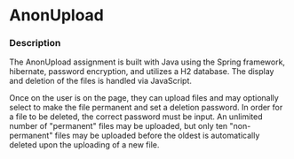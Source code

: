 # AnonUpload

### Description

The AnonUpload assignment is built with Java using the Spring framework, hibernate, password encryption, and utilizes a H2 
database. The display and deletion of the files is handled via JavaScript. 

Once on the user is on the page, they can upload files and may optionally select to make the file permanent and set a deletion 
password. In order for a file to be deleted, the correct password must be input. An unlimited number of "permanent" files may 
be uploaded, but only ten "non-permanent" files may be uploaded before the oldest is automatically deleted upon the uploading 
of a new file.
